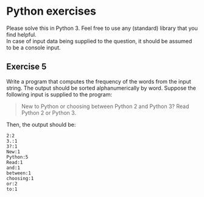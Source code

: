 # Python exercises

Please solve this in Python 3. Feel free to use any (standard) library that you find helpful.  
In case of input data being supplied to the question, it should be assumed to be a console input.

## Exercise 5

Write a program that computes the frequency of the words from the input string. The output should be sorted alphanumerically by word.
Suppose the following input is supplied to the program:

>New to Python or choosing between Python 2 and Python 3? Read Python 2 or Python 3.

Then, the output should be:
```
2:2
3.:1
3?:1
New:1
Python:5
Read:1
and:1
between:1
choosing:1
or:2
to:1
```
